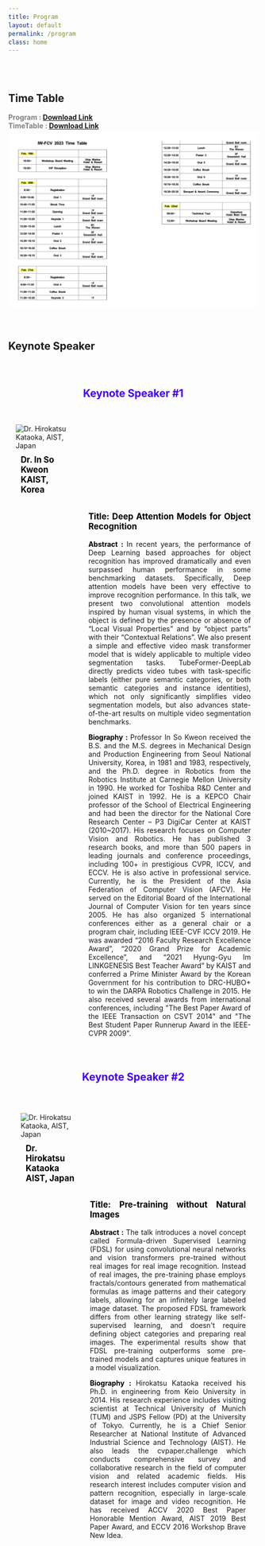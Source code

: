 ```yaml
---
title: Program
layout: default
permalink: /program
class: home
---
```


<div style="height: 1rem;"></div>
<div class="hr"></div>
<div style="height: 1rem;"></div>

## Time Table

<div style="font-weight: bold; color: gray">
    Program : 
    <a href="/assets/Program_paper_v4.pdf" download="Program.pdf">Download Link</a>
</div>
<div style="font-weight: bold; color: gray">
    TimeTable : 
    <a href="/assets/Time_Table_v3.pdf" download="TimeTable.pdf">Download Link</a>
</div>

<img style="margin: 0px" src="/assets/TimeTable.png" alt="TimeTable">

<div style="height: 1rem;"></div>
<div class="hr"></div>
<div style="height: 1rem;"></div>

## Keynote Speaker

<div style="height: 1rem;"></div>
<div class="hr"></div>
<div style="height: 1rem;"></div>
<div class="col" style="display: flex; flex-direction: column;">
    <p style="font-size: 1.5em; font-weight: bold; margin-bottom: 50px; color:rgb(65, 0, 249); text-align: center;">
        Keynote Speaker #1
    </p>
    <div class="row">
        <div style="width:25%; float: left; position: relative; min-height: 1px; padding-right: 15px; padding-left:15px">
            <img style="margin: 0px" src="https://manuscriptlink-society-file.s3.ap-northeast-1.amazonaws.com/kism/conference/sma2022fall/keynote/1.jpg" alt="Dr. Hirokatsu Kataoka, AIST, Japan">
            <p style="color: black; font-weight: bold; font-size: 1.2em; margin-top: 10px; padding: 0 10px;">
                    Dr. In So Kweon <br> KAIST, Korea
            </p>
        </div>
        <div style="width:65%; float: right; position: relative; min-height: 1px; padding-right: 15px; padding-left:15px">
            <p style="font-size: 1.2em; font-weight: bold; color: black; text-align: justify;">
                Title: Deep Attention Models for Object Recognition
            </p>
            <p style="text-align: justify;">
                <sapn style="color: black; font-weight: bold;">Abstract : </sapn> In recent years, the performance of Deep Learning based approaches for object recognition has improved dramatically and even surpassed human performance in some benchmarking datasets. Specifically, Deep attention models have been very effective to improve recognition performance. In this talk, we present two convolutional attention models inspired by human visual systems, in which the object is defined by the presence or absence of “Local Visual Properties” and by “object parts” with their “Contextual Relations”. We also present a simple and effective video mask transformer model that is widely applicable to multiple video segmentation tasks. TubeFormer-DeepLab directly predicts video tubes with task-specific labels (either pure semantic categories, or both semantic categories and instance identities), which not only significantly simplifies video segmentation models, but also advances state-of-the-art results on multiple video segmentation benchmarks.
            </p>
            <p style="text-align: justify;">
                <sapn style="color: black; font-weight: bold;">Biography : </sapn> Professor In So Kweon received the B.S. and the M.S. degrees in Mechanical Design and Production Engineering from Seoul National University, Korea, in 1981 and 1983, respectively, and the Ph.D. degree in Robotics from the Robotics Institute at Carnegie Mellon University in 1990. He worked for Toshiba R&D Center and joined KAIST in 1992. He is a KEPCO Chair professor of the School of Electrical Engineering and had been the director for the National Core Research Center – P3 DigiCar Center at KAIST (2010~2017). His research focuses on Computer Vision and Robotics. He has published 3 research books, and more than 500 papers in leading journals and conference proceedings, including 100+ in prestigious CVPR, ICCV, and ECCV. He is also active in professional service. Currently, he is the President of the Asia Federation of Computer Vision (AFCV). He served on the Editorial Board of the International Journal of Computer Vision for ten years since 2005. He has also organized 5 international conferences either as a general chair or a program chair, including IEEE-CVF ICCV 2019. He was awarded “2016 Faculty Research Excellence Award”, “2020 Grand Prize for Academic Excellence”, and “2021 Hyung-Gyu Im LINKGENESIS Best Teacher Award” by KAIST and conferred a Prime Minister Award by the Korean Government for his contribution to DRC-HUBO+ to win the DARPA Robotics Challenge in 2015. He also received several awards from international conferences, including "The Best Paper Award of the IEEE Transaction on CSVT 2014" and "The Best Student Paper Runnerup Award in the IEEE-CVPR 2009".
            </p>
        </div>
    </div>
    <div style="height: 1rem;"></div>
    <div class="hr"></div>
    <div style="height: 1rem;"></div>
    <p style="font-size: 1.5em; font-weight: bold; margin-bottom: 50px; color:rgb(65, 0, 249); text-align: center;">
        Keynote Speaker #2
    </p>
    <div class="row" style="margin:10px;">
        <div style="width:25%; float: left; position: relative; min-height: 1px; padding-right: 15px; padding-left:15px">
            <img style="margin: 0px" src="https://hirokatsukataoka.net/image/hirokatsukataoka_2210.png" alt="Dr. Hirokatsu Kataoka, AIST, Japan">
            <p style="color: black; font-weight: bold; font-size: 1.2em; margin-top: 10px; padding: 0 10px;">
                    Dr. Hirokatsu Kataoka <br>AIST, Japan
            </p>
        </div>
        <div style="width:65%; float: right; position: relative; min-height: 1px; padding-right: 15px; padding-left:15px">
            <p style="font-size: 1.2em; font-weight: bold; color: black; text-align: justify;">
                Title: Pre-training without Natural Images
            </p>
            <p style="text-align: justify;">
                <sapn style="color: black; font-weight: bold;">Abstract : </sapn> The talk introduces a novel concept called Formula-driven Supervised Learning (FDSL) for using convolutional neural networks and vision transformers pre-trained without real images for real image recognition. Instead of real images, the pre-training phase employs fractals/contours generated from mathematical formulas as image patterns and their category labels, allowing for an infinitely large labeled image dataset. The proposed FDSL framework differs from other learning strategy like self-supervised learning, and doesn't require defining object categories and preparing real images. The experimental results show that FDSL pre-training outperforms some pre-trained models and captures unique features in a model visualization.
            </p>
            <p style="text-align: justify;">
                <sapn style="color: black; font-weight: bold;">Biography : </sapn> Hirokatsu Kataoka received his Ph.D. in engineering from Keio University in 2014. His research experience includes visiting scientist at Technical University of Munich (TUM) and JSPS Fellow (PD) at the University of Tokyo. Currently, he is a Chief Senior Researcher at National Institute of Advanced Industrial Science and Technology (AIST). He also leads the cvpaper.challenge which conducts comprehensive survey and collaborative research in the field of computer vision and related academic fields. His research interest includes computer vision and pattern recognition, especially in large-scale dataset for image and video recognition. He has received ACCV 2020 Best Paper Honorable Mention Award, AIST 2019 Best Paper Award, and ECCV 2016 Workshop Brave New Idea.
            </p>
        </div>
    </div>
</div>

<br>